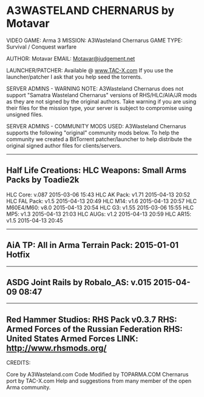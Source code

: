 A3WASTELAND CHERNARUS by Motavar
====================

VIDEO GAME: Arma 3
MISSION: A3Wasteland Chernarus
GAME TYPE: Survival / Conquest warfare

AUTHOR: Motavar
EMAIL: Motavar@judgement.net

LAUNCHER/PATCHER: Available @ www.TAC-X.com
If you use the launcher/patcher I ask that you help seed the torrents.


SERVER ADMINS - WARNING NOTE:
A3Wasteland Chernarus does not support "Samatra Wasteland Chernarus" versions
of RHS/HLC/AIA/JR mods as they are not signed by the original authors.
Take warning if you are using their files for the mission type, 
your server is subject to compromise using unsigned files. 


SERVER ADMINS - COMMUNITY MODS USED:
A3Wasteland Chernarus supports the following "original" community mods below.
To help the community we created a BitTorrent patcher/launcher to help
distribute the original signed author files for clients/servers. 

----------------------------------------------------------------------------------------------
Half Life Creations: HLC Weapons:
Small Arms Packs by Toadie2k
----------------------------------------------------------------------------------------------
HLC Core: v.087 2015-03-06 15:43
HLC AK Pack: v1.71 2015-04-13 20:52
HLC FAL Pack: v1.5 2015-04-13 20:49
HLC M14: v1.6 2015-04-13 20:57
HLC M60E4/M60: v8.0 2015-04-13 20:54
HLC G3: v1.55 2015-03-06 15:55
HLC MP5: v1.3 2015-04-13 21:03
HLC AUGs: v1.2 2015-04-13 20:59
HLC AR15: v1.5 2015-04-13 20:45

----------------------------------------------------------------------------------------------
AiA TP: 
All in Arma Terrain Pack: 2015-01-01 Hotfix
----------------------------------------------------------------------------------------------

----------------------------------------------------------------------------------------------
ASDG Joint Rails by Robalo_AS: v.015 2015-04-09 08:47
----------------------------------------------------------------------------------------------

----------------------------------------------------------------------------------------------
Red Hammer Studios: RHS Pack v0.3.7
RHS: Armed Forces of the Russian Federation
RHS: United States Armed Forces 
LINK: http://www.rhsmods.org/
----------------------------------------------------------------------------------------------


CREDITS: 

Core by A3Wasteland.com
Code Modified by TOPARMA.COM
Chernarus port by TAC-X.com
Help and suggestions from many member of the open Arma community.
